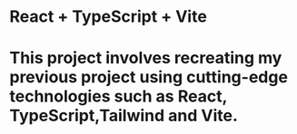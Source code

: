 # React + TypeScript + Vite

# This project involves recreating my previous project using cutting-edge technologies such as React, TypeScript,Tailwind and Vite.
